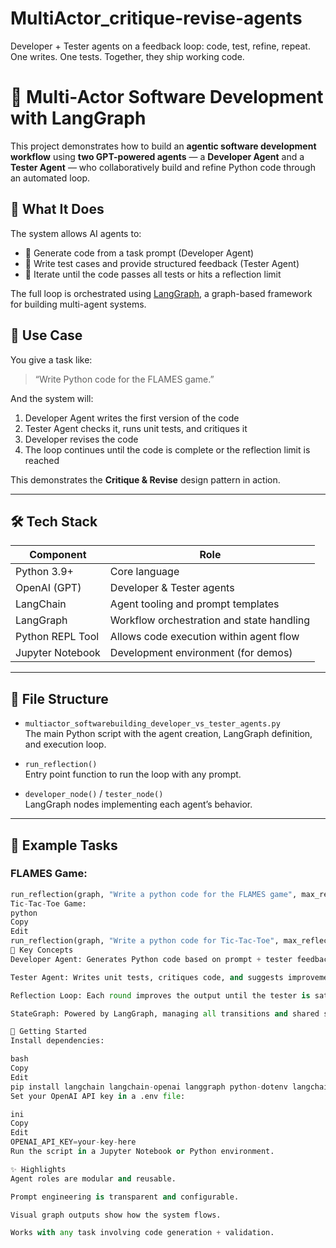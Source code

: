 # MultiActor_critique-revise-agents

Developer + Tester agents on a feedback loop: code, test, refine, repeat. One writes. One tests. Together, they ship working code.

# 🧠 Multi-Actor Software Development with LangGraph

This project demonstrates how to build an **agentic software development workflow** using **two GPT-powered agents** — a **Developer Agent** and a **Tester Agent** — who collaboratively build and refine Python code through an automated loop.

## 🚀 What It Does

The system allows AI agents to:
- 🔨 Generate code from a task prompt (Developer Agent)
- 🧪 Write test cases and provide structured feedback (Tester Agent)
- 🔁 Iterate until the code passes all tests or hits a reflection limit

The full loop is orchestrated using [LangGraph](https://github.com/langchain-ai/langgraph), a graph-based framework for building multi-agent systems.

## 🎯 Use Case

You give a task like:
> “Write Python code for the FLAMES game.”

And the system will:
1. Developer Agent writes the first version of the code
2. Tester Agent checks it, runs unit tests, and critiques it
3. Developer revises the code
4. The loop continues until the code is complete or the reflection limit is reached

This demonstrates the **Critique & Revise** design pattern in action.

---

## 🛠 Tech Stack

| Component        | Role                                       |
|------------------|--------------------------------------------|
| Python 3.9+      | Core language                              |
| OpenAI (GPT)     | Developer & Tester agents                  |
| LangChain        | Agent tooling and prompt templates         |
| LangGraph        | Workflow orchestration and state handling  |
| Python REPL Tool | Allows code execution within agent flow    |
| Jupyter Notebook | Development environment (for demos)        |

---

## 📁 File Structure

- `multiactor_softwarebuilding_developer_vs_tester_agents.py`  
   The main Python script with the agent creation, LangGraph definition, and execution loop.

- `run_reflection()`  
   Entry point function to run the loop with any prompt.

- `developer_node()` / `tester_node()`  
   LangGraph nodes implementing each agent’s behavior.

---

## 🧪 Example Tasks

### FLAMES Game:
```python
run_reflection(graph, "Write a python code for the FLAMES game", max_reflections=3)
Tic-Tac-Toe Game:
python
Copy
Edit
run_reflection(graph, "Write a python code for Tic-Tac-Toe", max_reflections=3)
🧠 Key Concepts
Developer Agent: Generates Python code based on prompt + tester feedback.

Tester Agent: Writes unit tests, critiques code, and suggests improvements.

Reflection Loop: Each round improves the output until the tester is satisfied.

StateGraph: Powered by LangGraph, managing all transitions and shared state.

🏁 Getting Started
Install dependencies:

bash
Copy
Edit
pip install langchain langchain-openai langgraph python-dotenv langchain-experimental
Set your OpenAI API key in a .env file:

ini
Copy
Edit
OPENAI_API_KEY=your-key-here
Run the script in a Jupyter Notebook or Python environment.

✨ Highlights
Agent roles are modular and reusable.

Prompt engineering is transparent and configurable.

Visual graph outputs show how the system flows.

Works with any task involving code generation + validation.
